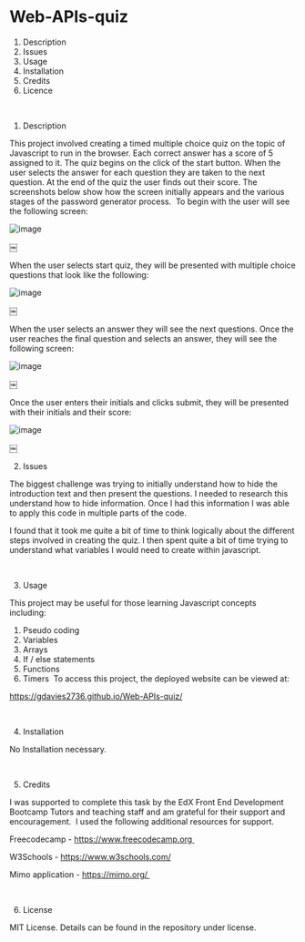 # Web-APIs-quiz

1. Description 
2. Issues 
3. Usage 
4. Installation 
5. Credits 
6. Licence

<br>


1. Description

This project involved creating a timed multiple choice quiz on the topic of Javascript to run in the browser. Each correct answer has a score of 5 assigned to it. The quiz begins on the click of the start button. When the user selects the answer for each question they are taken to the next question. At the end of the quiz the user finds out their score.
The screenshots below show how the screen initially appears and the various stages of the password generator process. 
To begin with the user will see the following screen:


![image](https://github.com/gdavies2736/Web-APIs-quiz/assets/89836987/99059a29-c749-4559-8ffa-c2cc36fdf120)

￼

When the user selects start quiz, they will be presented with multiple choice questions that look like the following:



![image](https://github.com/gdavies2736/Web-APIs-quiz/assets/89836987/deb5ce96-924e-4cea-b99a-aa786c4e984e)


￼

When the user selects an answer they will see the next questions. 
Once the user reaches the final question and selects an answer, they will see the following screen:



![image](https://github.com/gdavies2736/Web-APIs-quiz/assets/89836987/2c0cf1d7-9bb4-4a9a-8000-85b9154f7e18)



￼

Once the user enters their initials and clicks submit, they will be presented with their initials and their score:




![image](https://github.com/gdavies2736/Web-APIs-quiz/assets/89836987/51e828f2-a048-4ec4-a307-3246403a1ab7)


￼


2. Issues


The biggest challenge was trying to initially understand how to hide the introduction text and then present the questions. I needed to research this understand how to hide information. Once I had this information I was able to apply this code in multiple parts of the code. 

I  found that it took me quite a bit of time to think logically about the different steps involved in creating the quiz. I then spent quite a bit of time trying to understand what variables I would need to create within javascript. 


<br>


3. Usage

This project may be useful for those learning Javascript concepts including: 
1. Pseudo coding 
2. Variables 
3. Arrays 
4. If / else statements 
5. Functions
6. Timers 
To access this project, the deployed website can be viewed at:

https://gdavies2736.github.io/Web-APIs-quiz/



 <br>


4. Installation

   
No Installation necessary.



<br>


5. Credits


I was supported to complete this task by the EdX Front End Development Bootcamp Tutors and teaching staff and am grateful for their support and encouragement. 
I used the following additional resources for support. 

Freecodecamp - https://www.freecodecamp.org 

W3Schools - https://www.w3schools.com/

Mimo application - https://mimo.org/ 


<br>


6. License

   
MIT License. Details can be found in the repository under license.

